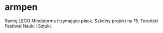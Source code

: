 # armpen
Ramię LEGO Mindstorms trzymające pisak. Szkolny projekt na 15. Toruński Festiwal Nauki i Sztuki.
